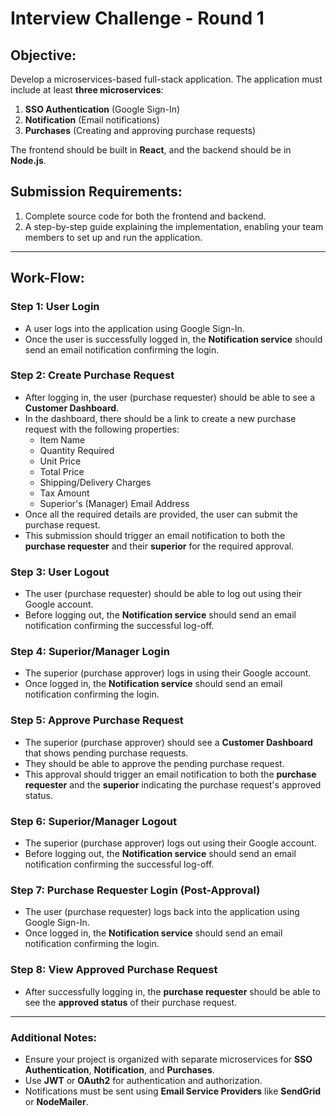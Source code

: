 # Interview Challenge - Round 1

## Objective:
Develop a microservices-based full-stack application. The application must include at least **three microservices**:
1. **SSO Authentication** (Google Sign-In)
2. **Notification** (Email notifications)
3. **Purchases** (Creating and approving purchase requests)

The frontend should be built in **React**, and the backend should be in **Node.js**.

## Submission Requirements:
1. Complete source code for both the frontend and backend.
2. A step-by-step guide explaining the implementation, enabling your team members to set up and run the application.

---

## Work-Flow:

### Step 1: User Login
- A user logs into the application using Google Sign-In.
- Once the user is successfully logged in, the **Notification service** should send an email notification confirming the login.

### Step 2: Create Purchase Request
- After logging in, the user (purchase requester) should be able to see a **Customer Dashboard**.
- In the dashboard, there should be a link to create a new purchase request with the following properties:
  - Item Name
  - Quantity Required
  - Unit Price
  - Total Price
  - Shipping/Delivery Charges
  - Tax Amount
  - Superior's (Manager) Email Address
- Once all the required details are provided, the user can submit the purchase request.
- This submission should trigger an email notification to both the **purchase requester** and their **superior** for the required approval.

### Step 3: User Logout
- The user (purchase requester) should be able to log out using their Google account.
- Before logging out, the **Notification service** should send an email notification confirming the successful log-off.

### Step 4: Superior/Manager Login
- The superior (purchase approver) logs in using their Google account.
- Once logged in, the **Notification service** should send an email notification confirming the login.

### Step 5: Approve Purchase Request
- The superior (purchase approver) should see a **Customer Dashboard** that shows pending purchase requests.
- They should be able to approve the pending purchase request.
- This approval should trigger an email notification to both the **purchase requester** and the **superior** indicating the purchase request's approved status.

### Step 6: Superior/Manager Logout
- The superior (purchase approver) logs out using their Google account.
- Before logging out, the **Notification service** should send an email notification confirming the successful log-off.

### Step 7: Purchase Requester Login (Post-Approval)
- The user (purchase requester) logs back into the application using Google Sign-In.
- Once logged in, the **Notification service** should send an email notification confirming the login.

### Step 8: View Approved Purchase Request
- After successfully logging in, the **purchase requester** should be able to see the **approved status** of their purchase request.

---

### Additional Notes:
- Ensure your project is organized with separate microservices for **SSO Authentication**, **Notification**, and **Purchases**.
- Use **JWT** or **OAuth2** for authentication and authorization.
- Notifications must be sent using **Email Service Providers** like **SendGrid** or **NodeMailer**.
